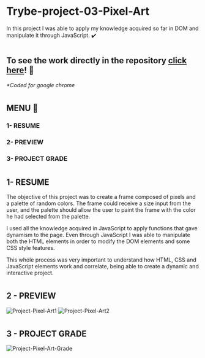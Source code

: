 # Trybe-project-03-Pixel-Art

In this project I was able to apply my knowledge acquired so far in DOM and manipulate it through JavaScript. :heavy_check_mark:
#

## To see the work directly in the repository [click here](https://jonnoliveira.github.io/pixel-art//)! :checkered_flag:
_*Coded for google chrome_
#

## MENU :green_heart:

### 1- RESUME
### 2- PREVIEW
### 3- PROJECT GRADE
#

## 1- RESUME

The objective of this project was to create a frame composed of pixels and a palette of random colors. The frame could receive a size input from the user, and the palette should allow the user to paint the frame with the color he had selected from the palette.

I used all the knowledge acquired in JavaScript to apply functions that gave dynamism to the page. Even through JavaScript I was able to manipulate both the HTML elements in order to modify the DOM elements and some CSS style features.

This whole process was very important to understand how HTML, CSS and JavaScript elements work and correlate, being able to create a dynamic and interactive project.
#

## 2 - PREVIEW

![Project-Pixel-Art1](https://github.com/jonnoliveira/Trybe-project-03-pixel-art/blob/main/picture/pa1.png)
![Project-Pixel-Art2](https://github.com/jonnoliveira/Trybe-project-03-pixel-art/blob/main/picture/pa2.png)

#

## 3 - PROJECT GRADE
![Project-Pixel-Art-Grade](https://github.com/jonnoliveira/Trybe-project-03-pixel-art/blob/main/picture/pa-grade.png)



